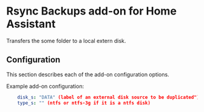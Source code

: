 # Rsync Backups add-on for Home Assistant

Transfers the some folder to a local extern disk.

## Configuration

This section describes each of the add-on configuration options.

Example add-on configuration:

```yaml
    disk_s: "DATA" (label of an external disk source to be duplicated")
	type_s: "" (ntfs or ntfs-3g if it is a ntfs disk)
```

